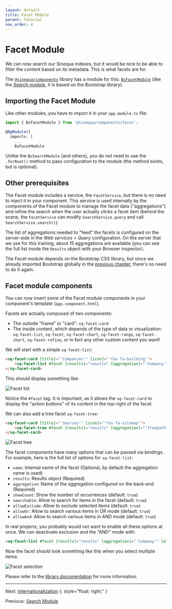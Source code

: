 ```yaml
---
layout: default
title: Facet Module
parent: Tutorial
nav_order: 4
---
```


# Facet Module

We can now search our Sinequa indexes, but it would be nice to be able to filter the content based on its metadata. This is what facets are for.

The [`@sinequa/components`]({{site.baseurl}}modules/components/components.html) library has a module for this: [`BsFacetModule`]({{site.baseurl}}modules/components/facet.html) (like the [Search module]({{site.baseurl}}modules/components/search.html), it is based on the Bootstrap library).

## Importing the Facet Module

Like other modules, you have to import it in your `app.module.ts` file:

```ts
import { BsFacetModule } from '@sinequa/components/facet';

@NgModule({
  imports: [
    ...
    BsFacetModule
```

Unlike the `BsSearchModule` (and others), you do not need to use the `.forRoot()` method to pass configuration to the module (the method exists, but is optional).

## Other prerequisites

The Facet module includes a service, the `FacetService`, but there is no need to inject it in your component. This service is used internally by the components of the Facet module to manage the facet data ("aggregations") and refine the search when the user actually clicks a facet item (behind the scene, the `FacetService` can modify `SearchService.query` and call `SearchService.search()`).

The list of aggregations needed to "feed" the facets is configured on the server-side in the *Web services > Query* configuration. On the server that we use for this training, about 15 aggregations are available (you can see the full list inside the `Results` object with your Browser inspector).

The Facet module depends on the Bootstrap CSS library, but since we already imported Bootstrap globally in the [previous chapter](search-module.html#importing-bootstrap), there's no need to do it again.

## Facet module components

You can now insert some of the Facet module components in your component's template (`app.component.html`).

Facets are actually composed of two components:

- The outside "frame" or "card": `sq-facet-card`
- The inside content, which depends of the type of data or visualization: `sq-facet-list`, `sq-facet`, `sq-facet-chart`, `sq-facet-range`, `sq-facet-chart`, `sq-facet-refine`, or in fact any other custom content you want!

We will start with a simple `sq-facet-list`:

```html
<sq-facet-card [title]="'Companies'" [icon]="'fas fa-building'">
    <sq-facet-list #facet [results]="results" [aggregation]="'Company'"></sq-facet-list>
</sq-facet-card>
```

This should display something like:

![Facet list]({{site.baseurl}}assets/tutorial/facet-list.png)

Notice the `#facet` tag. It is important, as it allows the `sq-facet-card` to display the "action buttons" of its content in the top-right of the facet.

We can also add a tree facet `sq-facet-tree`:

```html
<sq-facet-card [title]="'Sources'" [icon]="'fas fa-sitemap'">
    <sq-facet-tree #facet [results]="results" [aggregation]="'Treepath'"></sq-facet-tree>
</sq-facet-card>
```

![Facet tree]({{site.baseurl}}assets/tutorial/facet-tree.png)

The facet components have many options that can be passed via *bindings*. For example, here is the full list of options for `sq-facet-list`:

- `name`: Internal name of the facet (Optional, by default the aggregation name is used)
- `results`: Results object (Required)
- `aggregation`: Name of the aggregation configured on the back-end (Required)
- `showCount`: Show the number of occurrences (default: `true`)
- `searchable`: Allow to search for items in the facet (default: `true`)
- `allowExclude`: Allow to exclude selected items (default: `true`)
- `allowOr`: Allow to search various items in OR mode (default: `true`)
- `allowAnd`: Allow to search various items in AND mode (default: `true`)

In real projects, you probably would not want to enable all these options at once. We can deactivate exclusion and the "AND" mode with:

```html
<sq-facet-list #facet [results]="results" [aggregation]="'Company'" [allowExclude]="false" [allowAnd]="false"></sq-facet-list>
```

Now the facet should look something like this when you select multiple items:

![Facet selection]({{site.baseurl}}assets/tutorial/facet-selection.png)

Please refer to the [library documentation]({{site.baseurl}}modules/components/facet.html) for more information.

---

Next: [Internationalization](intl.html)
{: style="float: right;" }

Previous: [Search Module](search-module.html)